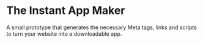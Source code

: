 # The Instant App Maker

A small prototype that generates the necessary Meta tags, links and scripts to turn your website into a downloadable app. 

